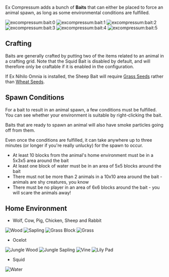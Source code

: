 [Title]: Bait
[Icon]: excompressum:bait

Ex Compressum adds a bunch of **Baits** that can either be placed to force an animal spawn, as long as some environmental conditions are fulfilled.

![excompressum:bait:0](crafting://minecraft:bone,minecraft:beef,null,null,null,null,null,null,null)
![excompressum:bait:1](crafting://minecraft:gunpowder,minecraft:fish,null,null,null,null,null,null,null)
![excompressum:bait:2](crafting://minecraft:wheat,minecraft:wheat,null,null,null,null,null,null,null)
![excompressum:bait:3](crafting://minecraft:carrot,minecraft:carrot,null,null,null,null,null,null,null)
![excompressum:bait:4](crafting://minecraft:seeds,minecraft:seeds,null,null,null,null,null,null,null)
![excompressum:bait:5](crafting://minecraft:wheat,any:bait_sheep_seeds,null,null,null,null,null,null,null)

## Crafting
Baits are generally crafted by putting two of the items related to an animal in a crafting grid. Note that the Squid Bait is disabled by default, and will therefore only be craftable if it is enabled in the configuration.

If Ex Nihilo Omnia is installed, the Sheep Bait will require [Grass Seeds](exnihiloomnia:Grass_Seeds) rather than [Wheat Seeds](minecraft:Seeds).

## Spawn Conditions
For a bait to result in an animal spawn, a few conditions must be fulfilled. You can see whether your environment is suitable by right-clicking the bait.

Baits that are ready to spawn an animal will also have smoke particles going off from them.

Even once the conditions are fulfilled, it can take anywhere up to three minutes (or longer if you're really unlucky) for the spawn to occur.

* At least 10 blocks from the animal's home environment must be in a 5x3x5 area around the bait
* At least one block of water must be in an area of 5x5 blocks around the bait
* There must not be more than 2 animals in a 10x10 area around the bait - animals are shy creatures, you know
* There must be no player in an area of 6x6 blocks around the bait - you will scare the animals away!

## Home Environment
* Wolf, Cow, Pig, Chicken, Sheep and Rabbit

![Wood](any:bait_wood)
![Sapling](any:bait_sapling)
![Grass Block](minecraft:grass)
![Grass](any:bait_grass)
* Ocelot

![Jungle Wood](minecraft:log:3)
![Jungle Sapling](minecraft:sapling:3)
![Vine](minecraft:vine)
![Lily Pad](minecraft:waterlily)
* Squid

![Water](minecraft:water_bucket)
